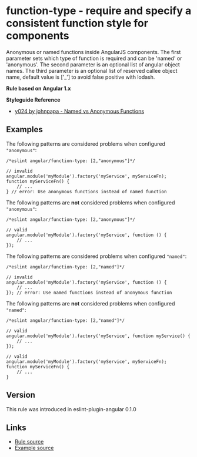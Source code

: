 <!-- WARNING: Generated documentation. Edit docs and examples in the rule and examples file ('rules/function-type.js', 'examples/function-type.js'). -->

# function-type - require and specify a consistent function style for components

Anonymous or named functions inside AngularJS components.
The first parameter sets which type of function is required and can be 'named' or 'anonymous'.
The second parameter is an optional list of angular object names.
The third parameter is an optional list of reserved callee object name, default value is ['_'] to avoid false positive with lodash.

**Rule based on Angular 1.x**

**Styleguide Reference**

* [y024 by johnpapa - Named vs Anonymous Functions](https://github.com/johnpapa/angular-styleguide/blob/master/a1/README.md#style-y024)

## Examples

The following patterns are considered problems when configured `"anonymous"`:

    /*eslint angular/function-type: [2,"anonymous"]*/

    // invalid
    angular.module('myModule').factory('myService', myServiceFn);
    function myServiceFn() {
        // ...
    } // error: Use anonymous functions instead of named function

The following patterns are **not** considered problems when configured `"anonymous"`:

    /*eslint angular/function-type: [2,"anonymous"]*/

    // valid
    angular.module('myModule').factory('myService', function () {
        // ...
    });

The following patterns are considered problems when configured `"named"`:

    /*eslint angular/function-type: [2,"named"]*/

    // invalid
    angular.module('myModule').factory('myService', function () {
        // ...
    }); // error: Use named functions instead of anonymous function

The following patterns are **not** considered problems when configured `"named"`:

    /*eslint angular/function-type: [2,"named"]*/

    // valid
    angular.module('myModule').factory('myService', function myService() {
        // ...
    });

    // valid
    angular.module('myModule').factory('myService', myServiceFn);
    function myServiceFn() {
        // ...
    }

## Version

This rule was introduced in eslint-plugin-angular 0.1.0

## Links

* [Rule source](/rules/function-type.js)
* [Example source](/examples/function-type.js)
